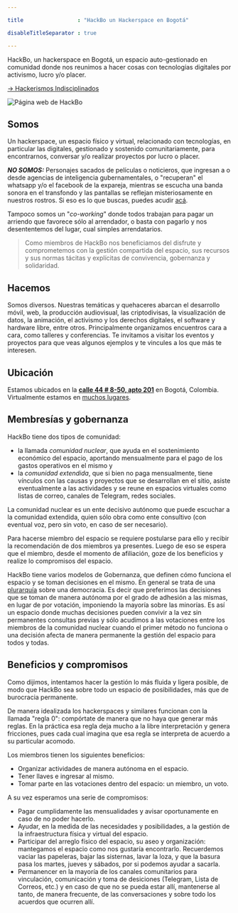 ```yaml
---

title                 : "HackBo un Hackerspace en Bogotá"

disableTitleSeparator : true

---
```


HackBo, un hackerspace en Bogotá, un espacio 
auto-gestionado en comunidad donde nos reunimos a hacer cosas con tecnologías digitales por activismo, 
lucro y/o placer.

[→ Hackerismos Indisciplinados](./posts/hackerismos-indisciplinados)

![Página web de HackBo](../hackbo_lantern.png)


## Somos

Un hackerspace, un espacio físico y virtual, relacionado con tecnologías, en particular las digitales, gestionado y sostenido comunitariamente, para encontrarnos, conversar y/o realizar proyectos por lucro o placer.

***NO SOMOS:***
Personajes sacados de películas o noticieros, que ingresan a o desde agencias de inteligencia 
gubernamentales, o "recuperan" el whatsapp y/o el facebook de la expareja, 
mientras se escucha una banda sonora en el transfondo y las pantallas se reflejan misteriosamente 
en nuestros rostros. 
Si eso es lo que buscas, puedes acudir [acá](https://duckduckgo.com/?q=hackers+movie&t=ffsb&ia=videos&iai=c32Vt8IDf5s).

Tampoco somos un "_co-working_" donde todos trabajan para pagar un arriendo que favorece sólo al 
arrendador, o basta con pagarlo y nos desententemos del lugar, cual simples arrendatarios.

> Como miembros de HackBo nos beneficiamos del disfrute y comprometemos con la gestión 
> compartida del espacio, sus recursos y sus normas tácitas y explícitas de convivencia, 
> gobernanza y solidaridad. 

## Hacemos

Somos diversos. Nuestras temáticas y quehaceres abarcan el desarrollo móvil, web, la producción audiovisual, las criptodivisas, la visualización de datos, la animación, el activismo y los derechos digitales, el software y hardware libre, entre otros. Principalmente organizamos encuentros cara a cara, como talleres y conferencias. Te invitamos a visitar los eventos y proyectos para que veas algunos ejemplos y te vincules a los que más te interesen.

## Ubicación

Estamos ubicados en la **[calle  44 # 8-50, apto 201](https://goo.gl/maps/BecfbtCQiHSm2rpQA)** en Bogotá, Colombia.
Virtualmente estamos en [muchos lugares](/contact).

## Membresías y gobernanza

HackBo tiene dos tipos de comunidad:

  * la llamada _comunidad nuclear_, que ayuda en el sostenimiento económico del espacio, aportando 
    mensualmente para el pago de los gastos operativos en el mismo y 
  * la _comunidad extendida_, que si bien no paga mensualmente, tiene vínculos con las causas y 
    proyectos que se desarrollan en el sitio, asiste eventualmente a las actividades y se reune en 
    espacios virtuales como listas de correo, canales de Telegram, redes sociales.

La comunidad nuclear es un ente decisivo autónomo que puede escuchar a la comunidad extendida, quien
sólo obra como ente consultivo (con eventual voz, pero sin voto, en caso de ser necesario).

Para hacerse miembro del espacio se requiere postularse para ello y recibir la recomendación
de dos miembros ya presentes.
Luego de eso se espera que el miembro, desde el momento de afiliación, goze de los beneficios
y realize lo compromisos del espacio.

HackBo tiene varios modelos de Gobernanza, que definen cómo funciona el espacio y se toman
decisiones en el mismo.
En general se trata de una [plurarquía](http://potlatch.wikidot.com/glosario:plurarquia) sobre
una democracia. 
Es decir que preferimos las decisiones que se toman de manera autónoma por el grado de adhesión a las 
mismas, en lugar de por votación, imponiendo la mayoría sobre las minorías.
Es así un espacio donde muchas decisiones pueden convivir a la vez sin permanentes consultas previas y
sólo acudimos a las votaciones entre los miembros de la comunidad nuclear cuando el primer método no
funciona o una decisión afecta de manera permanente la gestión del espacio para todos y todas.

## Beneficios y compromisos

Como dijimos, intentamos hacer la gestión lo más fluida y ligera posible, de modo que HackBo sea sobre 
todo un espacio de posibilidades, más que de burocracia permanente.

De manera idealizada los hackerspaces y similares funcionan con la llamada "regla 0": compórtate
de manera que no haya que generar más reglas.
En la práctica esa regla deja mucho a la libre interpretación y genera fricciones, pues cada cual
imagina que esa regla se interpreta de acuerdo a su particular acomodo.

Los miembros tienen los siguientes beneficios:

  * Organizar actividades de manera autónoma en el espacio.
  * Tener llaves e ingresar al mismo.
  * Tomar parte en las votaciones dentro del espacio: un miembro, un voto.

A su vez esperamos una serie de compromisos:

  * Pagar cumplidamente las mensualidades y avisar oportunamente en caso de
    no poder hacerlo.
  * Ayudar, en la medida de las necesidades y posibilidades, a la gestión de la infraestructura 
    física y virtual del espacio.
  * Participar del arreglo físico del espacio, su aseo y organización: mantegamos el espacio como
    nos gustaría encontrarlo.
    Recuerdemos vaciar las papeleras, bajar las sisternas, lavar la loza, y que la basura pasa 
    los martes, jueves y sábados, por si podemos ayudar a sacarla.
  * Permanencer en la mayoría de los canales comunitarios para vinculación, comunicación y toma 
    de desiciones (Telegram, Lista de Correos, etc.) y en caso de que no se pueda estar allí,
    mantenerse al tanto, de manera frecuente, de las conversaciones y sobre todo los acuerdos que 
    ocurren allí.

